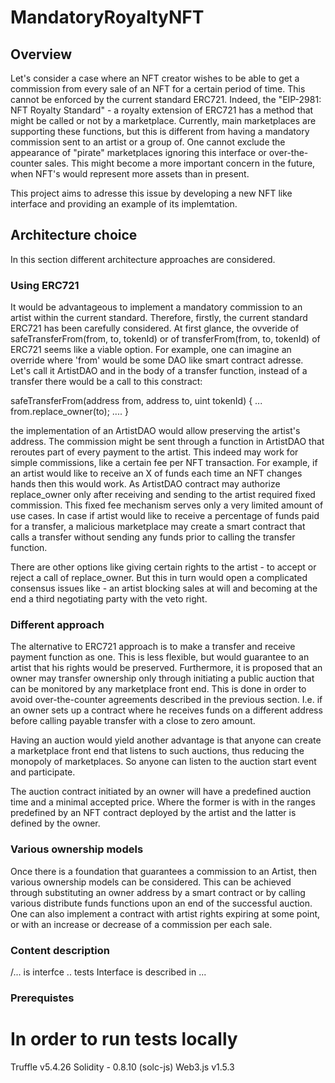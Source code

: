 # MandatoryRoyaltyNFT

## Overview

Let's consider a case where an NFT creator wishes to be able to get a commission from every sale of an NFT for a certain period of time.
This cannot be enforced by the current standard ERC721.
Indeed, the "EIP-2981: NFT Royalty Standard" - a royalty extension of ERC721 has a method that might be called or not by a marketplace. 
Currently, main marketplaces are supporting these functions, but this is different from having a mandatory commission sent to an artist or a group of. One cannot exclude the appearance of "pirate" marketplaces ignoring this interface or over-the-counter sales. 
This might become a more important concern in the future, when NFT's would represent more assets than in present.

This project aims to adresse this issue by developing a new NFT like interface and providing an example of its implemtation.

## Architecture choice

In this section different architecture approaches are considered.

### Using ERC721

It would be advantageous to implement a mandatory commission to an artist within the current standard. Therefore, firstly, the current standard ERC721 has been carefully considered. At first glance, the ovveride of safeTransferFrom(from, to, tokenId) or of transferFrom(from, to, tokenId) of ERC721 seems like a viable option. For example, one can imagine an override where 'from' would be some DAO like smart contract adresse. Let's call it ArtistDAO and in the body of a transfer function, instead of a transfer there would be a call to this constract:

safeTransferFrom(address from, address to, uint tokenId) {
    ...
    from.replace_owner(to);
    ....
}

the implementation of an ArtistDAO would allow preserving the artist's address. The commission might be sent through a function in ArtistDAO that reroutes part of every payment to the artist. This indeed may work for simple commissions, like a certain fee per NFT transaction.
For example, if an artist would like to receive an X of funds each time an NFT changes hands then this would work. As ArtistDAO contract may authorize replace_owner only after receiving and sending to the artist required fixed commission. 
This fixed fee mechanism serves only a very limited amount of use cases. In case if artist would like to receive a percentage of funds paid for a transfer, a malicious marketplace may create a smart contract that calls a transfer without sending any funds prior to calling the transfer function. 

There are other options like giving certain rights to the artist - to accept or reject a call of replace_owner.
But this in turn would open a complicated consensus issues like - an artist blocking sales at will and becoming at the end a third negotiating party with the veto right.

### Different approach

The alternative to ERC721 approach is to make a transfer and receive payment function as one. This is less flexible, but would guarantee to an artist that his rights would be preserved. Furthermore, it is proposed that an owner may transfer ownership only through initiating a public auction that can be monitored by any marketplace front end. This is done in order to avoid over-the-counter agreements described in the previous section. I.e. if an owner sets up a contract where he receives funds on a different address before calling payable transfer with a close to zero amount. 

Having an auction would yield another advantage is that anyone can create a marketplace front end that listens to such auctions, thus reducing the monopoly of marketplaces. So anyone can listen to the auction start event and participate.

The auction contract initiated by an owner will have a predefined auction time and a minimal accepted price. Where the former is with in the ranges predefined by an NFT contract deployed by the artist and the latter is defined by the owner.

### Various ownership models

Once there is a foundation that guarantees a commission to an Artist, then various ownership models can be considered. This can be achieved through substituting an owner address by a smart contract or by calling various distribute funds functions upon an end of the successful auction. One can also implement a contract with artist rights expiring at some point, or with an increase or decrease of a commission per each sale.



### Content description

/... is interfce
.. tests 
Interface is described in ...
 
### Prerequistes

# In order to run tests locally 

Truffle v5.4.26 
Solidity - 0.8.10 (solc-js)
Web3.js v1.5.3
